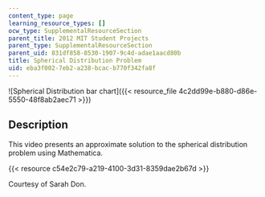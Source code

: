 ```yaml
---
content_type: page
learning_resource_types: []
ocw_type: SupplementalResourceSection
parent_title: 2012 MIT Student Projects
parent_type: SupplementalResourceSection
parent_uid: 831df858-8530-1907-9c4d-adae1aacd80b
title: Spherical Distribution Problem
uid: eba3f002-7eb2-a238-bcac-b770f342fa8f
---
```


![Spherical Distribution bar chart]({{< resource_file 4c2dd99e-b880-d86e-5550-48f8ab2aec71 >}})

Description
-----------

This video presents an approximate solution to the spherical distribution problem using Mathematica.

{{< resource c54e2c79-a219-4100-3d31-8359dae2b67d >}}

Courtesy of Sarah Don.